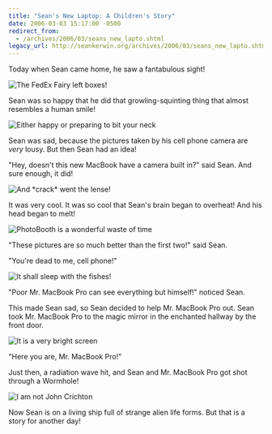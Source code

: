 ```yaml
---
title: "Sean's New Laptop: A Children's Story"
date: 2006-03-03 15:17:00 -0500
redirect_from:
  - /archives/2006/03/seans_new_lapto.shtml
legacy_url: http://seankerwin.org/archives/2006/03/seans_new_lapto.shtml
---
```

<p>Today when Sean came home, he saw a fantabulous sight!</p>

<p><img src="http://seankerwin.org/images/MacBook1.jpg" alt="The FedEx Fairy left boxes!" /></p>

<p>Sean was so happy that he did that growling-squinting thing that almost resembles a human smile!</p>

<p><img src="http://seankerwin.org/images/MacBook2.jpg" alt="Either happy or preparing to bit your neck" /></p>

<p>Sean was sad, because the pictures taken by his cell phone camera are <i>very</i> lousy.  But then Sean had an idea!</p>

<p>"Hey, doesn't this new MacBook have a camera built in?" said Sean.  And sure enough, it did!</p>

<p><img src="http://seankerwin.org/images/MacBook3.jpg" alt="And *crack* went the lense!" /></p>

<p>It was very cool.  It was so cool that Sean's brain began to overheat!  And his head began to melt!</p>

<p><img src="http://seankerwin.org/images/MacBook4.jpg" alt="PhotoBooth is a wonderful waste of time" /></p>

<p>"These pictures are so much better than the first two!" said Sean.</p>

<p>"You're dead to me, cell phone!"</p>

<p><img src="http://seankerwin.org/images/MacBook5.jpg" alt="It shall sleep with the fishes!" /></p>

<p>"Poor Mr. MacBook Pro can see everything but himself!"  noticed Sean.</p>

<p>This made Sean sad, so Sean decided to help Mr. MacBook Pro out.  Sean took Mr. MacBook Pro to the magic mirror in the enchanted hallway by the front door.</p>

<p><img src="http://seankerwin.org/images/MacBook6.jpg" alt="It is a very bright screen" /></p>

<p>"Here you are, Mr. MacBook Pro!"</p>

<p>Just then, a radiation wave hit, and Sean and Mr. MacBook Pro got shot through a Wormhole!</p>

<p><img src="http://seankerwin.org/images/MacBook7.jpg" alt="I am not John Crichton" /></p>

<p>Now Sean is on a living ship full of strange alien life forms.  But that is a story for another day!</p>
